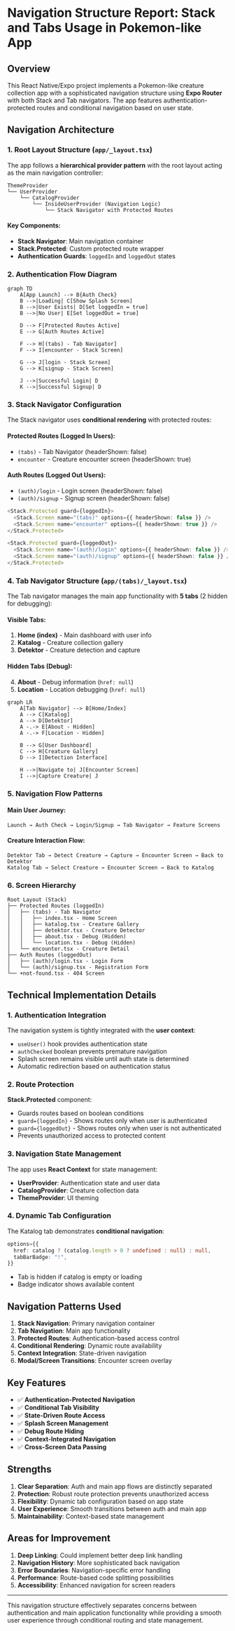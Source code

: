 # Navigation Structure Report: Stack and Tabs Usage in Pokemon-like App

## Overview
This React Native/Expo project implements a Pokemon-like creature collection app with a sophisticated navigation structure using **Expo Router** with both Stack and Tab navigators. The app features authentication-protected routes and conditional navigation based on user state.

## Navigation Architecture

### 1. Root Layout Structure (`app/_layout.tsx`)

The app follows a **hierarchical provider pattern** with the root layout acting as the main navigation controller:

```
ThemeProvider
└── UserProvider
    └── CatalogProvider
        └── InsideUserProvider (Navigation Logic)
            └── Stack Navigator with Protected Routes
```

#### Key Components:
- **Stack Navigator**: Main navigation container
- **Stack.Protected**: Custom protected route wrapper
- **Authentication Guards**: `loggedIn` and `loggedOut` states

### 2. Authentication Flow Diagram

```mermaid
graph TD
    A[App Launch] --> B{Auth Check}
    B -->|Loading| C[Show Splash Screen]
    B -->|User Exists| D[Set loggedIn = true]
    B -->|No User| E[Set loggedOut = true]
    
    D --> F[Protected Routes Active]
    E --> G[Auth Routes Active]
    
    F --> H[(tabs) - Tab Navigator]
    F --> I[encounter - Stack Screen]
    
    G --> J[login - Stack Screen]
    G --> K[signup - Stack Screen]
    
    J -->|Successful Login| D
    K -->|Successful Signup| D
```

### 3. Stack Navigator Configuration

The Stack navigator uses **conditional rendering** with protected routes:

#### Protected Routes (Logged In Users):
- `(tabs)` - Tab Navigator (headerShown: false)
- `encounter` - Creature encounter screen (headerShown: true)

#### Auth Routes (Logged Out Users):
- `(auth)/login` - Login screen (headerShown: false)
- `(auth)/signup` - Signup screen (headerShown: false)

```typescript
<Stack.Protected guard={loggedIn}>
  <Stack.Screen name="(tabs)" options={{ headerShown: false }} />
  <Stack.Screen name="encounter" options={{ headerShown: true }} />
</Stack.Protected>

<Stack.Protected guard={loggedOut}>
  <Stack.Screen name="(auth)/login" options={{ headerShown: false }} />
  <Stack.Screen name="(auth)/signup" options={{ headerShown: false }} />
</Stack.Protected>
```

### 4. Tab Navigator Structure (`app/(tabs)/_layout.tsx`)

The Tab navigator manages the main app functionality with **5 tabs** (2 hidden for debugging):

#### Visible Tabs:
1. **Home (index)** - Main dashboard with user info
2. **Katalog** - Creature collection gallery
3. **Detektor** - Creature detection and capture

#### Hidden Tabs (Debug):
4. **About** - Debug information (`href: null`)
5. **Location** - Location debugging (`href: null`)

```mermaid
graph LR
    A[Tab Navigator] --> B[Home/Index]
    A --> C[Katalog]
    A --> D[Detektor]
    A -.-> E[About - Hidden]
    A -.-> F[Location - Hidden]
    
    B --> G[User Dashboard]
    C --> H[Creature Gallery]
    D --> I[Detection Interface]
    
    H -->|Navigate to| J[Encounter Screen]
    I -->|Capture Creature| J
```

### 5. Navigation Flow Patterns

#### Main User Journey:
```
Launch → Auth Check → Login/Signup → Tab Navigator → Feature Screens
```

#### Creature Interaction Flow:
```
Detektor Tab → Detect Creature → Capture → Encounter Screen → Back to Detektor
Katalog Tab → Select Creature → Encounter Screen → Back to Katalog
```

### 6. Screen Hierarchy

```
Root Layout (Stack)
├── Protected Routes (loggedIn)
│   ├── (tabs) - Tab Navigator
│   │   ├── index.tsx - Home Screen
│   │   ├── katalog.tsx - Creature Gallery
│   │   ├── detektor.tsx - Creature Detector
│   │   ├── about.tsx - Debug (Hidden)
│   │   └── location.tsx - Debug (Hidden)
│   └── encounter.tsx - Creature Detail
├── Auth Routes (loggedOut)
│   ├── (auth)/login.tsx - Login Form
│   └── (auth)/signup.tsx - Registration Form
└── +not-found.tsx - 404 Screen
```

## Technical Implementation Details

### 1. Authentication Integration

The navigation system is tightly integrated with the **user context**:

- `useUser()` hook provides authentication state
- `authChecked` boolean prevents premature navigation
- Splash screen remains visible until auth state is determined
- Automatic redirection based on authentication status

### 2. Route Protection

**Stack.Protected** component:
- Guards routes based on boolean conditions
- `guard={loggedIn}` - Shows routes only when user is authenticated
- `guard={loggedOut}` - Shows routes only when user is not authenticated
- Prevents unauthorized access to protected content

### 3. Navigation State Management

The app uses **React Context** for state management:
- **UserProvider**: Authentication state and user data
- **CatalogProvider**: Creature collection data
- **ThemeProvider**: UI theming

### 4. Dynamic Tab Configuration

The Katalog tab demonstrates **conditional navigation**:
```typescript
options={{
  href: catalog ? (catalog.length > 0 ? undefined : null) : null,
  tabBarBadge: "!",
}}
```
- Tab is hidden if catalog is empty or loading
- Badge indicator shows available content

## Navigation Patterns Used

1. **Stack Navigation**: Primary navigation container
2. **Tab Navigation**: Main app functionality
3. **Protected Routes**: Authentication-based access control
4. **Conditional Rendering**: Dynamic route availability
5. **Context Integration**: State-driven navigation
6. **Modal/Screen Transitions**: Encounter screen overlay

## Key Features

- ✅ **Authentication-Protected Navigation**
- ✅ **Conditional Tab Visibility**
- ✅ **State-Driven Route Access**
- ✅ **Splash Screen Management**
- ✅ **Debug Route Hiding**
- ✅ **Context-Integrated Navigation**
- ✅ **Cross-Screen Data Passing**

## Strengths

1. **Clear Separation**: Auth and main app flows are distinctly separated
2. **Protection**: Robust route protection prevents unauthorized access
3. **Flexibility**: Dynamic tab configuration based on app state
4. **User Experience**: Smooth transitions between auth and main app
5. **Maintainability**: Context-based state management

## Areas for Improvement

1. **Deep Linking**: Could implement better deep link handling
2. **Navigation History**: More sophisticated back navigation
3. **Error Boundaries**: Navigation-specific error handling
4. **Performance**: Route-based code splitting possibilities
5. **Accessibility**: Enhanced navigation for screen readers

---

This navigation structure effectively separates concerns between authentication and main application functionality while providing a smooth user experience through conditional routing and state management.